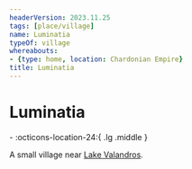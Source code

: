 ```yaml
---
headerVersion: 2023.11.25
tags: [place/village]
name: Luminatia
typeOf: village
whereabouts:
- {type: home, location: Chardonian Empire}
title: Luminatia
---
```

# Luminatia
<div class="grid cards ext-narrow-margin ext-one-column" markdown>
-    :octicons-location-24:{ .lg .middle }   
</div>


A small village near [Lake Valandros](<../../chasa-nahadi-watershed/lake-valandros.md>).